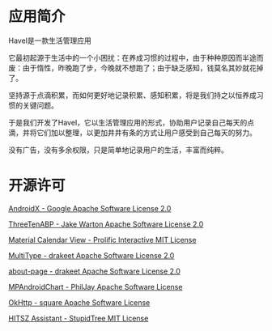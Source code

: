 # 应用简介

HaveI是一款生活管理应用

它最初起源于生活中的一个小困扰：在养成习惯的过程中，由于种种原因而半途而废：由于惰性，昨晚跑了步，今晚就不想跑了；由于缺乏感知，钱莫名其妙就花掉了。

坚持源于点滴积累，而如何更好地记录积累、感知积累，将是我们持之以恒养成习惯的关键问题。

于是我们开发了HaveI，它以生活管理应用的形式，协助用户记录自己每天的点滴，并将它们加以整理，以更加井井有条的方式让用户感受到自己每天的努力。

没有广告，没有多余权限，只是简单地记录用户的生活，丰富而纯粹。

# 开源许可

[AndroidX - Google
Apache Software License 2.0](https://source.android.com)

[ThreeTenABP - Jake Warton
Apache Software License 2.0](https://source.android.com)

[Material Calendar View - Prolific Interactive 
MIT License](https://github.com/prolificinteractive/material-calendarview)

[MultiType - drakeet
Apache Software License 2.0](https://github.com/drakeet/MultiType)

[about-page - drakeet
Apache Software License 2.0](https://github.com/drakeet/about-page)

[MPAndroidChart - PhilJay
Apache Software License](https://github.com/PhilJay/MPAndroidChart)

[OkHttp - square
Apache Software License](https://github.com/square/okhttp)

[HITSZ Assistant - StupidTree
MIT License](https://github.com/StupidTrees/HITSZ-Assistant)
